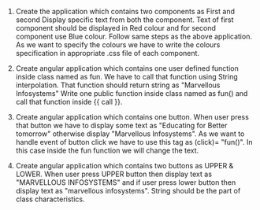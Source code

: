 1. Create the application which contains two components as First and second Display specific text from both the component. Text of first component should be displayed in Red colour and for second component use Blue colour.
Follow same steps as the above application. As we want to specify the colours we have to write the colours specification in appropriate .css file of each component.

2. Create angular application which contains one user defined function inside class named as fun. We have to call that function using String interpolation. That function should return string as "Marvellous Infosystems"
Write one public function inside class named as fun() and call that function inside {{ call }}.

3. Create angular application which contains one button. When user press that button we have to display some text as "Educating for Better tomorrow" otherwise display "Marvellous Infosystems".
As we want to handle event of button click we have to use this tag as (click)= "fun()". In this case inside the fun function we will change the text.

4. Create angular application which contains two buttons as UPPER & LOWER.
When user press UPPER button then display text as "MARVELLOUS INFOSYSTEMS" and if user press lower button then display text as "marvellous infosystems". String should be the part of class characteristics.

